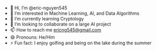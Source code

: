 - 👋 Hi, I’m @eric-nguyen545
- 👀 I’m interested in Machine Learning, AI, and Data Algorithms
- 🌱 I’m currently learning Cryptology
- 💞️ I’m looking to collaborate on a large AI project
- 📫 How to reach me ericng545@gmail.com
- 😄 Pronouns: He/Him
- ⚡ Fun fact: I enjoy golfing and being on the lake during the summer

<!---
eric-nguyen545/eric-nguyen545 is a ✨ special ✨ repository because its `README.md` (this file) appears on your GitHub profile.
You can click the Preview link to take a look at your changes.
--->
